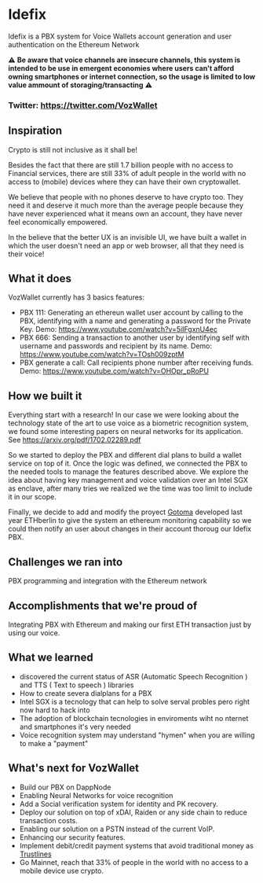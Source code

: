 # Idefix

Idefix is a PBX system for Voice Wallets account generation and user authentication on the Ethereum Network

⚠️ **Be aware that voice channels are insecure channels, this system is intended to be use in emergent economies where users can't afford owning smartphones or internet connection, so the usage is limited to low value ammount of storaging/transacting** ⚠️

### Twitter: https://twitter.com/VozWallet

## Inspiration

Crypto is still not inclusive as it shall be!

Besides the fact that there are still 1.7 billion people with no access to Financial services, there are still 33% of adult people in the world with no access to (mobile) devices where they can have their own cryptowallet.

We believe that people with no phones deserve to have crypto too. They need it and deserve it much more than the average people because they have never experienced what it means own an account, they have never feel economically empowered.

In the believe that the better UX is an invisible UI, we have built a wallet in which the user doesn't need an app or web browser, all that they need is their voice!

## What it does

VozWallet currently has 3 basics features:
- PBX 111: Generating an ethereun wallet user account by calling to the PBX, identifying with a name and generating a password for the Private Key. Demo: https://www.youtube.com/watch?v=5iIFgxnU4ec
- PBX 666: Sending a transaction to another user by identifying self with username and passwords and recipient by its name. Demo: https://www.youtube.com/watch?v=TOsh009zptM
- PBX generate a call: Call recipients phone number after receiving funds. Demo: https://www.youtube.com/watch?v=OHOpr_pRoPU

## How we built it
Everything start with a research! In our case we were looking about the technology state of the art to use voice as a biometric recognition system, we found some interesting papers on neural networks for its application. See https://arxiv.org/pdf/1702.02289.pdf

So we started to deploy the PBX and different dial plans to build a wallet service on top of it. Once the logic was defined, we connected the PBX to the needed tools to manage the features described above. We explore the idea about having key management and voice validation over an Intel SGX as enclave, after many tries we realized we the time was too limit to include it in our scope.

Finally, we decide to add and modify the proyect [Gotoma](https://github.com/adria0/gotoma?files=1) developed last year ETHberlin to give the system an ethereum monitoring capability so we could then notify an user about changes in their account thoroug our Idefix PBX.

## Challenges we ran into
PBX programming and integration with the Ethereum network

## Accomplishments that we're proud of
Integrating PBX with Ethereum and making our first ETH transaction just by using our voice.

## What we learned
* discovered the current status of ASR (Automatic Speech Recognition ) and TTS ( Text to speech ) libraries
* How to create severa dialplans for a PBX
* Intel SGX is a tecnology that can help to solve serval probles pero right now hard to hack into
* The adoption of blockchain tecnologies in enviroments wiht no nternet and smartphones it's very needed 
* Voice recognition system may understand "hymen" when you are willing to make a "payment"

## What's next for VozWallet
* Build our PBX on DappNode
* Enabling Neural Networks for voice recognition
* Add a Social verification system for identity and PK recovery.
* Deploy our solution on top of xDAI, Raiden or any side chain to reduce transaction costs.
* Enabling our solution on a PSTN instead of the current VoIP.
* Enhancing our security features.
* Implement debit/credit payment systems that avoid traditional money as [Trustlines](https://trustlines.network/)
* Go Mainnet, reach that 33% of people in the world with no access to a mobile device use crypto.

